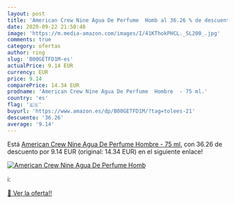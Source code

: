 ```yaml
---
layout: post
title: 'American Crew Nine Agua De Perfume  Homb al 36.26 % de descuento'
date: 2020-09-22 21:50:48
image: 'https://m.media-amazon.com/images/I/41KThokPHCL._SL200_.jpg'
comments: true
category: ofertas
author: ring
slug: 'B00GETFD1M-es'
actualPrice: 9.14 EUR
currency: EUR
price: 9.14
comparePrice: 14.34 EUR
prodname: 'American Crew Nine Agua De Perfume  Hombre  - 75 ml.'
country: 'es'
flag: '🇪🇸'
buyurl: 'https://www.amazon.es/dp/B00GETFD1M/?tag=tolees-21'
descuento: '36.26'
average: '9.14'
---
```


Está [American Crew Nine Agua De Perfume  Hombre  - 75 ml.](https://www.amazon.es/dp/B00GETFD1M/?tag=tolees-21) con 36.26 de descuento por 9.14 EUR (original: 14.34 EUR) en el siguiente enlace!

[![American Crew Nine Agua De Perfume  Homb](https://m.media-amazon.com/images/I/41KThokPHCL._SL200_.jpg)](https://www.amazon.es/dp/B00GETFD1M/?tag=tolees-21)

ℹ️:


[🛒 Ver la oferta!!](https://www.amazon.es/dp/B00GETFD1M/?tag=tolees-21)
